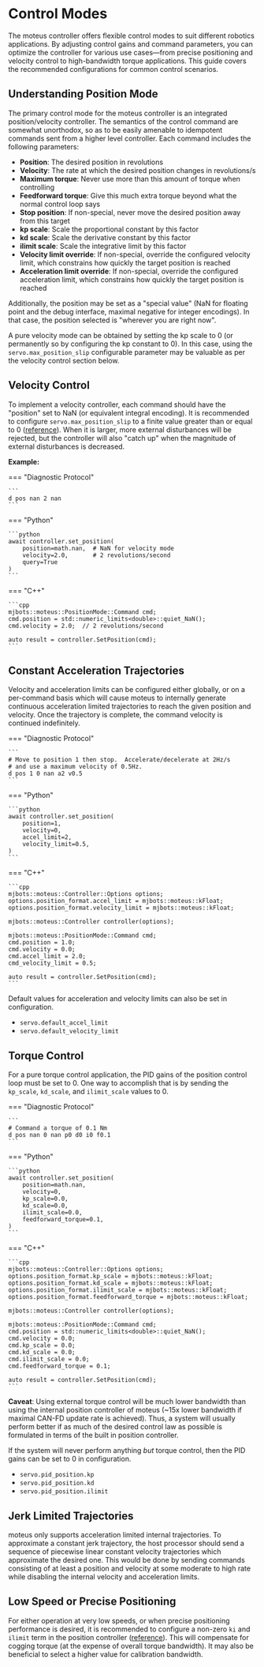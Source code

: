 # Control Modes

The moteus controller offers flexible control modes to suit different robotics applications. By adjusting control gains and command parameters, you can optimize the controller for various use cases—from precise positioning and velocity control to high-bandwidth torque applications. This guide covers the recommended configurations for common control scenarios.

## Understanding Position Mode

The primary control mode for the moteus controller is an integrated position/velocity controller. The semantics of the control command are somewhat unorthodox, so as to be easily amenable to idempotent commands sent from a higher level controller. Each command includes the following parameters:

- **Position**: The desired position in revolutions
- **Velocity**: The rate at which the desired position changes in revolutions/s
- **Maximum torque**: Never use more than this amount of torque when controlling
- **Feedforward torque**: Give this much extra torque beyond what the normal control loop says
- **Stop position**: If non-special, never move the desired position away from this target
- **kp scale**: Scale the proportional constant by this factor
- **kd scale**: Scale the derivative constant by this factor
- **ilimit scale**: Scale the integrative limit by this factor
- **Velocity limit override**: If non-special, override the configured velocity limit, which constrains how quickly the target position is reached
- **Acceleration limit override**: If non-special, override the configured acceleration limit, which constrains how quickly the target position is reached

Additionally, the position may be set as a "special value" (NaN for floating point and the debug interface, maximal negative for integer encodings). In that case, the position selected is "wherever you are right now".

A pure velocity mode can be obtained by setting the kp scale to 0 (or permanently so by configuring the kp constant to 0). In this case, using the `servo.max_position_slip` configurable parameter may be valuable as per the velocity control section below.

## Velocity Control

To implement a velocity controller, each command should have the
"position" set to NaN (or equivalent integral encoding).  It is
recommended to configure `servo.max_position_slip` to a finite value
greater than or equal to 0 ([reference](../reference/configuration.md#servomax_position_slip)).
When it is larger, more external disturbances will be rejected, but
the controller will also "catch up" when the magnitude of external
disturbances is decreased.

**Example:**

=== "Diagnostic Protocol"

    ```
    d pos nan 2 nan
    ```

=== "Python"

    ```python
    await controller.set_position(
        position=math.nan,  # NaN for velocity mode
        velocity=2.0,       # 2 revolutions/second
        query=True
    )
    ```

=== "C++"

    ```cpp
    mjbots::moteus::PositionMode::Command cmd;
    cmd.position = std::numeric_limits<double>::quiet_NaN();
    cmd.velocity = 2.0;  // 2 revolutions/second

    auto result = controller.SetPosition(cmd);
    ```

## Constant Acceleration Trajectories

Velocity and acceleration limits can be configured either globally, or
on a per-command basis which will cause moteus to internally generate
continuous acceleration limited trajectories to reach the given
position and velocity.  Once the trajectory is complete, the command
velocity is continued indefinitely.

=== "Diagnostic Protocol"

    ```
    # Move to position 1 then stop.  Accelerate/decelerate at 2Hz/s
    # and use a maximum velocity of 0.5Hz.
    d pos 1 0 nan a2 v0.5
    ```

=== "Python"

    ```python
    await controller.set_position(
        position=1,
        velocity=0,
        accel_limit=2,
        velocity_limit=0.5,
    )
    ```

=== "C++"

    ```cpp
    mjbots::moteus::Controller::Options options;
    options.position_format.accel_limit = mjbots::moteus::kFloat;
    options.position_format.velocity_limit = mjbots::moteus::kFloat;

    mjbots::moteus::Controller controller(options);

    mjbots::moteus::PositionMode::Command cmd;
    cmd.position = 1.0;
    cmd.velocity = 0.0;
    cmd.accel_limit = 2.0;
    cmd_velocity_limit = 0.5;

    auto result = controller.SetPosition(cmd);
    ```

Default values for acceleration and velocity limits can also be set in
configuration.

* `servo.default_accel_limit`
* `servo.default_velocity_limit`

## Torque Control

For a pure torque control application, the PID gains of the position control loop must be set to 0.  One way to accomplish that is by sending the `kp_scale`, `kd_scale`, and `ilimit_scale` values to 0.

=== "Diagnostic Protocol"

    ```
    # Command a torque of 0.1 Nm
    d pos nan 0 nan p0 d0 i0 f0.1
    ```

=== "Python"

    ```python
    await controller.set_position(
        position=math.nan,
        velocity=0,
        kp_scale=0.0,
        kd_scale=0.0,
        ilimit_scale=0.0,
        feedforward_torque=0.1,
    )
    ```

=== "C++"

    ```cpp
    mjbots::moteus::Controller::Options options;
    options.position_format.kp_scale = mjbots::moteus::kFloat;
    options.position_format.kd_scale = mjbots::moteus::kFloat;
    options.position_format.ilimit_scale = mjbots::moteus::kFloat;
    options.position_format.feedforward_torque = mjbots::moteus::kFloat;

    mjbots::moteus::Controller controller(options);

    mjbots::moteus::PositionMode::Command cmd;
    cmd.position = std::numeric_limits<double>::quiet_NaN();
    cmd.velocity = 0.0;
    cmd.kp_scale = 0.0;
    cmd.kd_scale = 0.0;
    cmd.ilimit_scale = 0.0;
    cmd.feedforward_torque = 0.1;

    auto result = controller.SetPosition(cmd);
    ```

**Caveat**: Using external torque control will be much lower
bandwidth than using the internal position controller of moteus (~15x
lower bandwidth if maximal CAN-FD update rate is achieved).  Thus, a
system will usually perform better if as much of the desired control
law as possible is formulated in terms of the built in position
controller.

If the system will never perform anything *but* torque control, then the PID gains can be set to 0 in configuration.

* `servo.pid_position.kp`
* `servo.pid_position.kd`
* `servo.pid_position.ilimit`

## Jerk Limited Trajectories

moteus only supports acceleration limited internal trajectories.  To
approximate a constant jerk trajectory, the host processor should send
a sequence of piecewise linear constant velocity trajectories which
approximate the desired one.  This would be done by sending commands
consisting of at least a position and velocity at some moderate to
high rate while disabling the internal velocity and acceleration
limits.

## Low Speed or Precise Positioning

For either operation at very low speeds, or when precise positioning
performance is desired, it is recommended to configure a non-zero `ki`
and `ilimit` term in the position controller
([reference](../reference/configuration.md#servopid_position)).  This will compensate for cogging
torque (at the expense of overall torque bandwidth).  It may also be
beneficial to select a higher value for calibration bandwidth.
